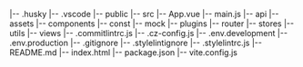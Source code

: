 |-- .husky
|-- .vscode
|-- public
|-- src
    |-- App.vue
    |-- main.js
    |-- api
    |-- assets
    |-- components
    |-- const
    |-- mock
    |-- plugins
    |-- router
    |-- stores
    |-- utils
    |-- views
|-- .commitlintrc.js
|-- .cz-config.js
|-- .env.development
|-- .env.production
|-- .gitignore
|-- .stylelintignore
|-- .stylelintrc.js
|-- README.md
|-- index.html
|-- package.json
|-- vite.config.js